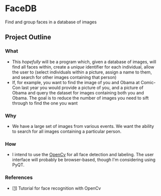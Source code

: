 # FaceDB
Find and group faces in a database of images

## Project Outline
### What
 * This _hopefully_ will be a program which, given a database of images, will find all faces within, create a _unique_ identifier for each individual, allow the user to (select individuals within a picture, assign a name to them, and search for other images containing that person)
 * If, for example, you want to find the image of you and Obama at Comic-Con last year you would provide a picture of you, and a picture of Obama and query the dataset for images containing both you and Obama. The goal is to reduce the number of images you need to sift through to find the one you want
### Why
 * We have a large set of images from various events. We want the ability to search for all images containing a particular person.
### How
 * I intend to use the [OpenCv](https://opencv.org/) for all face detection and labeling. The user interface will probably be browser-based, though I'm considering using PyQT.

 
 ### References
 * [[1]](https://www.pyimagesearch.com/2018/09/24/opencv-face-recognition/) Tutorial for face recognition with OpenCv

